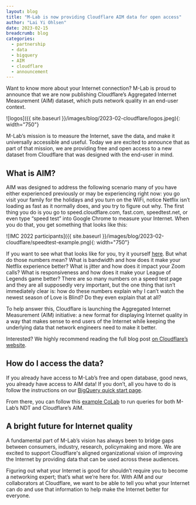 ```yaml
---
layout: blog
title: "M-Lab is now providing Cloudflare AIM data for open access"
author: "Lai Yi Ohlsen"
date: 2023-02-15
breadcrumb: blog
categories:
  - partnership
  - data
  - bigquery
  - AIM
  - cloudflare
  - announcement
---
```


Want to know more about your Internet connection? M-Lab is proud to announce that we are now publishing Cloudflare’s Aggregated Internet Measurement (AIM) dataset, which puts network quality in an end-user context.<!--more-->


![logos]({{ site.baseurl }}/images/blog/2023-02-cloudflare/logos.jpeg){: width="750"}



M-Lab’s mission is to measure the Internet, save the data, and make it universally accessible and useful. Today we are excited to announce that as part of that mission, we are providing free and open access to a new dataset from Cloudflare that was designed with the end-user in mind. 

## What is AIM? 

AIM was designed to address the following scenario many of you have either experienced previously or may be experiencing right now: you go visit your family for the holidays and you turn on the WiFi, notice Netflix isn’t loading as fast as it normally does, and you try to figure out why. The first thing you do is you go to speed.cloudflare.com, fast.com, speedtest.net, or even type “speed test” into Google Chrome to measure your Internet. When you do that, you get something that looks like this:


![IMC 2022 participants]({{ site.baseurl }}/images/blog/2023-02-cloudflare/speedtest-example.png){: width="750"}

If you want to see what that looks like for you, try it yourself [here](https://speed.cloudflare.com/). But what do those numbers mean?  What is bandwidth and how does it make your Netflix experience better?  What is jitter and how does it impact your Zoom calls?  What is responsiveness and how does it make your League of Legends game better?  There are so many numbers on a speed test page and they are all supposedly very important, but the one thing that isn’t immediately clear is: how do these numbers explain why I can’t watch the newest season of Love is Blind?  Do they even explain that at all?

To help answer this, Cloudflare is launching the Aggregated Internet Measurement (AIM) initiative: a new format for displaying Internet quality in a way that makes sense to end users of the Internet while keeping the underlying data that network engineers need to make it better. 

Interested? We highly recommend reading the full blog post [on Cloudflare’s website](https://blog.cloudflare.com/aim-database-for-internet-quality/). 

## How do I access the data? 
If you already have access to M-Lab’s free and open database, good news, you already have access to AIM data! If you don’t, all you have to do is follow the instructions on our [BigQuery quick start page](https://www.measurementlab.net/data/docs/bq/quickstart/).

From there, you can follow this [example CoLab](https://colab.research.google.com/drive/1xgc-7L1Okr04MSjsYJfiFeUN0Gu05bpQ?usp=sharing) to run queries for both M-Lab’s NDT and Cloudflare’s AIM. 

## A bright future for Internet quality
A fundamental part of M-Lab’s vision has always been to bridge gaps between consumers, industry, research, policymaking and more. We are excited to support Cloudflare's aligned organizational vision of improving the Internet by providing data that can be used across these audiences. 

Figuring out what your Internet is good for shouldn’t require you to become a networking expert; that’s what we’re here for. With AIM and our collaborators at Cloudflare, we want to be able to tell you what your Internet can do and use that information to help make the Internet better for everyone.



